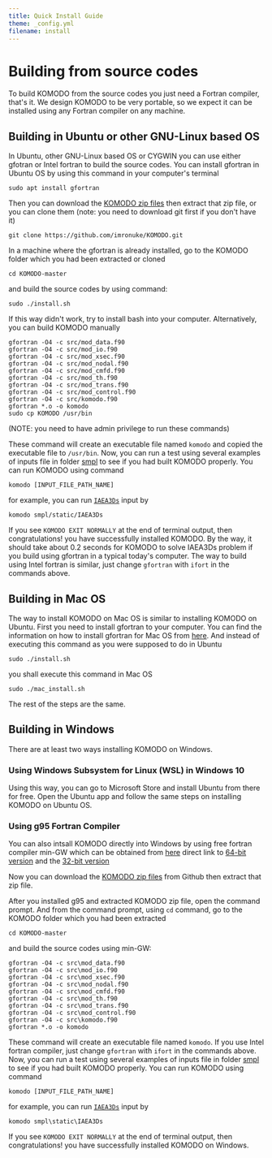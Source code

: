 ```yaml
---
title: Quick Install Guide
theme: _config.yml
filename: install
---
```


# Building from source codes
To build KOMODO from the source codes you just need a Fortran compiler, that's it. We design KOMODO to be very portable, so we expect it can be installed using any Fortran compiler on any machine.

## Building in Ubuntu or other GNU-Linux based OS
In Ubuntu, other GNU-Linux based OS or CYGWIN you can use either gfotran or Intel fortran to build the source codes. You can install gfortran in Ubuntu OS by using this command in your computer's terminal

```
sudo apt install gfortran
```

Then you can download the [KOMODO zip files](https://github.com/imronuke/KOMODO/archive/master.zip) then extract that zip file, or you can clone them (note: you need to download git first if you don't have it)

```
git clone https://github.com/imronuke/KOMODO.git
```

In a machine where the gfortran is already installed, go to the KOMODO folder which you had been extracted or cloned

```
cd KOMODO-master
```

and build the source codes by using command:

```
sudo ./install.sh
```

If this way didn't work, try to install bash into your computer. Alternatively, you can build KOMODO manually

```
gfortran -O4 -c src/mod_data.f90
gfortran -O4 -c src/mod_io.f90
gfortran -O4 -c src/mod_xsec.f90
gfortran -O4 -c src/mod_nodal.f90
gfortran -O4 -c src/mod_cmfd.f90
gfortran -O4 -c src/mod_th.f90
gfortran -O4 -c src/mod_trans.f90
gfortran -O4 -c src/mod_control.f90
gfortran -O4 -c src/komodo.f90
gfortran *.o -o komodo
sudo cp KOMODO /usr/bin
```

(NOTE: you need to have admin privilege to run these commands)

These command will create an executable file named `komodo` and copied the executable file to `/usr/bin`. Now, you can run a test using several examples of inputs file in folder [smpl](https://github.com/imronuke/KOMODO/tree/master/smpl) to see if you had built KOMODO properly. You can run KOMODO using command

```
komodo [INPUT_FILE_PATH_NAME]
```

for example, you can run [`IAEA3Ds`](https://github.com/imronuke/KOMODO/blob/master/smpl/static/IAEA3Ds) input by

```
komodo smpl/static/IAEA3Ds
```

If you see `KOMODO EXIT NORMALLY` at the end of terminal output, then congratulations! you have successfully installed KOMODO. By the way, it should take about 0.2 seconds for KOMODO to solve IAEA3Ds problem if you build using gfortran in a typical today's computer. The way to build using Intel fortran is similar, just change `gfortran` with `ifort` in the commands above.

## Building in Mac OS
The way to install KOMODO on Mac OS is similar to installing KOMODO on Ubuntu. First you need to install gfortran to your computer. You can find the information on how to install gfortran for Mac OS from [here](https://gcc.gnu.org/wiki/GFortranBinariesMacOS). And instead of executing this command as you were supposed to do in Ubuntu

```
sudo ./install.sh
```

you shall execute this command in Mac OS

```
sudo ./mac_install.sh
```

The rest of the steps are the same.


## Building in Windows
There are at least two ways installing KOMODO on Windows.

### Using Windows Subsystem for Linux (WSL) in Windows 10
Using this way, you can go to Microsoft Store and install Ubuntu from there for free. Open the Ubuntu app and follow the same steps on installing KOMODO on Ubuntu OS.

### Using g95 Fortran Compiler
You can also intsall KOMODO directly into Windows by using free fortran compiler min-GW which can be obtained from [here](https://github.com/skeeto/w64devkit/releases) direct link to [64-bit version](https://github.com/skeeto/w64devkit/releases/download/v1.23.0/w64devkit-fortran-1.23.0.zip) and the [32-bit version](https://github.com/skeeto/w64devkit/releases/download/v1.23.0/w64devkit-i686-fortran-1.23.0.zip)


Now you can download the [KOMODO zip files](https://github.com/imronuke/KOMODO/archive/master.zip) from Github then extract that zip file.

After you installed g95 and extracted KOMODO zip file, open the command prompt. And from the command prompt, using `cd` command, go to the  KOMODO folder which you had been extracted

```
cd KOMODO-master
```

and build the source codes using min-GW:

```
gfortran -O4 -c src\mod_data.f90
gfortran -O4 -c src\mod_io.f90
gfortran -O4 -c src\mod_xsec.f90
gfortran -O4 -c src\mod_nodal.f90
gfortran -O4 -c src\mod_cmfd.f90
gfortran -O4 -c src\mod_th.f90
gfortran -O4 -c src\mod_trans.f90
gfortran -O4 -c src\mod_control.f90
gfortran -O4 -c src\komodo.f90
gfortran *.o -o komodo
```

These command will create an executable file named `komodo`. If you use Intel fortran compiler, just change `gfortran` with `ifort` in the commands above. Now, you can run a test using several examples of inputs file in folder [smpl](https://github.com/imronuke/KOMODO/tree/master/smpl) to see if you had built KOMODO properly. You can run KOMODO using command

```
komodo [INPUT_FILE_PATH_NAME]
```

for example, you can run [`IAEA3Ds`](https://github.com/imronuke/KOMODO/blob/master/smpl/static/IAEA3Ds) input by

```
komodo smpl\static\IAEA3Ds
```

If you see `KOMODO EXIT NORMALLY` at the end of terminal output, then congratulations! you have successfully installed KOMODO on Windows.
